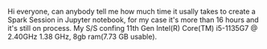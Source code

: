 Hi everyone, can anybody tell me how much time it usally takes to create a Spark Session in Jupyter notebook, for my case it's more than 16 hours and it's still on process.
My S/S confing 11th Gen Intel(R) Core(TM) i5-1135G7 @ 2.40GHz   1.38 GHz, 8gb ram(7.73 GB usable).
